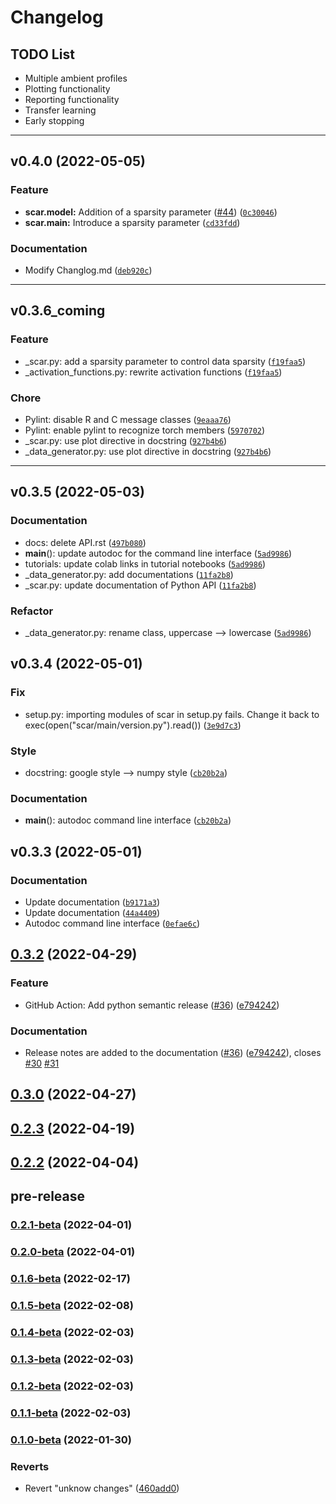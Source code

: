# Changelog

## TODO List
* Multiple ambient profiles
* Plotting functionality
* Reporting functionality
* Transfer learning
* Early stopping

-------------------------------------

<!--next-version-placeholder-->

## v0.4.0 (2022-05-05)
### Feature
* **scar.model:** Addition of a sparsity parameter ([#44](https://github.com/Novartis/scAR/issues/44)) ([`0c30046`](https://github.com/Novartis/scAR/commit/0c30046aa8d20be88f516b8756789d9fab515b10))
* **scar.main:** Introduce a sparsity parameter ([`cd33fdd`](https://github.com/Novartis/scAR/commit/cd33fddbd6d7117f459e12b57a936148cde0563f))

### Documentation
* Modify Changlog.md ([`deb920c`](https://github.com/Novartis/scAR/commit/deb920cdaa3b81a7d6dbccc85231bfa87236cee6))

-------------------------------------
## v0.3.6_coming
### Feature
* _scar.py: add a sparsity parameter to control data sparsity ([`f19faa5`](https://github.com/Novartis/scAR/commit/cd33fddbd6d7117f459e12b57a936148cde0563f))
* _activation_functions.py: rewrite activation functions ([`f19faa5`](https://github.com/Novartis/scAR/commit/cd33fddbd6d7117f459e12b57a936148cde0563f))

### Chore
* Pylint: disable R and C message classes ([`9eaaa76`](https://github.com/Novartis/scAR/commit/59707026dc14b6f04ec5e6a8c3a9c992fad3e358))
* Pylint: enable pylint to recognize torch members ([`5970702`](https://github.com/Novartis/scAR/commit/927b4b69bd6f30c23ce4a68d0bf215b35167dd21))
* _scar.py: use plot directive in docstring ([`927b4b6`](https://github.com/Novartis/scAR/commit/f19faa5ecbb782ab292ed246c85d3d2cad3c64fa))
* _data_generator.py: use plot directive in docstring ([`927b4b6`](https://github.com/Novartis/scAR/commit/f19faa5ecbb782ab292ed246c85d3d2cad3c64fa))
---------------------------------------

## v0.3.5 (2022-05-03)
### Documentation
* docs: delete API.rst ([`497b080`](https://github.com/Novartis/scAR/commit/497b080eff15143a34c4d75649ba2e130e1d3006))
* __main__(): update autodoc for the command line interface ([`5ad9986`](https://github.com/Novartis/scAR/commit/5ad998607ec41b91a318ef4bc2c46694ad034dcc))
* tutorials: update colab links in tutorial notebooks ([`5ad9986`](https://github.com/Novartis/scAR/commit/5ad998607ec41b91a318ef4bc2c46694ad034dcc))
* _data_generator.py: add documentations ([`11fa2b8`](https://github.com/Novartis/scAR/commit/11fa2b858ae2162052dd6906d237b16a4f3955de))
* _scar.py: update documentation of Python API ([`11fa2b8`](https://github.com/Novartis/scAR/commit/11fa2b858ae2162052dd6906d237b16a4f3955de))

### Refactor
* _data_generator.py: rename class, uppercase --> lowercase ([`5ad9986`](https://github.com/Novartis/scAR/commit/5ad998607ec41b91a318ef4bc2c46694ad034dcc))

## v0.3.4 (2022-05-01)
### Fix
* setup.py: importing modules of scar in setup.py fails. Change it back to exec(open("scar/main/version.py").read()) ([`3e9d7c3`](https://github.com/Novartis/scAR/commit/74c217bd29af8a137b63fcb5e94f12fe0611be66))
### Style
* docstring: google style --> numpy style ([`cb20b2a`](https://github.com/Novartis/scAR/commit/e89cf54ba8cadc6ffdf8c6249a4752b773351d90))
### Documentation 
* __main__(): autodoc command line interface ([`cb20b2a`](https://github.com/Novartis/scAR/commit/e89cf54ba8cadc6ffdf8c6249a4752b773351d90))


## v0.3.3 (2022-05-01)

### Documentation

* Update documentation ([`b9171a3`](https://github.com/Novartis/scAR/commit/b9171a3015350ac37b0bc44cdb00e4c7aa3c2a67))
* Update documentation ([`44a4409`](https://github.com/Novartis/scAR/commit/44a4409fadf8d124d9b5177cf15f53f00e4524ff))
* Autodoc command line interface ([`0efae6c`](https://github.com/Novartis/scAR/commit/0efae6c26a409553bb8caad5de03c2f38842c139))


## [0.3.2](https://github.com/Novartis/scAR/compare/v0.3.0...v0.3.2) (2022-04-29)


### Feature

* GitHub Action: Add python semantic release ([#36](https://github.com/Novartis/scAR/issues/36)) ([e794242](https://github.com/Novartis/scAR/commit/e79424205022c94b525b10e6cf0672ceb8b63d20))

### Documentation

* Release notes are added to the documentation ([#36](https://github.com/Novartis/scAR/issues/36)) ([e794242](https://github.com/Novartis/scAR/commit/e79424205022c94b525b10e6cf0672ceb8b63d20)), closes [#30](https://github.com/Novartis/scAR/issues/30) [#31](https://github.com/Novartis/scAR/issues/31)



## [0.3.0](https://github.com/Novartis/scAR/compare/v0.2.3...v0.3.0) (2022-04-27)



## [0.2.3](https://github.com/Novartis/scAR/compare/v0.2.2...v0.2.3) (2022-04-19)



## [0.2.2](https://github.com/Novartis/scAR/compare/v0.2.1-beta...v0.2.2) (2022-04-04)


## pre-release

### [0.2.1-beta](https://github.com/Novartis/scAR/compare/v0.2.0-beta...v0.2.1-beta) (2022-04-01)



### [0.2.0-beta](https://github.com/Novartis/scAR/compare/v0.1.6-beta...v0.2.0-beta) (2022-04-01)



### [0.1.6-beta](https://github.com/Novartis/scAR/compare/v0.1.5-beta...v0.1.6-beta) (2022-02-17)



### [0.1.5-beta](https://github.com/Novartis/scAR/compare/v0.1.4-beta...v0.1.5-beta) (2022-02-08)



### [0.1.4-beta](https://github.com/Novartis/scAR/compare/v0.1.3-beta...v0.1.4-beta) (2022-02-03)



### [0.1.3-beta](https://github.com/Novartis/scAR/compare/v0.1.2-beta...v0.1.3-beta) (2022-02-03)



### [0.1.2-beta](https://github.com/Novartis/scAR/compare/v0.1.1-beta...v0.1.2-beta) (2022-02-03)



### [0.1.1-beta](https://github.com/Novartis/scAR/compare/v0.1.0-beta...v0.1.1-beta) (2022-02-03)



### [0.1.0-beta](https://github.com/Novartis/scAR/compare/460add0996eb49ec302fcde0e650f84df4f9e4c0...v0.1.0-beta) (2022-01-30)


### Reverts

* Revert "unknow changes" ([460add0](https://github.com/Novartis/scAR/commit/460add0996eb49ec302fcde0e650f84df4f9e4c0))